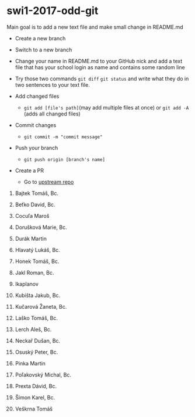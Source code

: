 # swi1-2017-odd-git

Main goal is to add a new text file and make small change in README.md

* Create a new branch 

* Switch to a new branch

* Change your name in README.md to your GitHub nick and add a text file that has your school login as name and contains some random line

* Try those two commands `git diff` `git status` and write what they do in two sentences to your text file. 

* Add changed files 

  * `git add [file's path]`(may add multiple files at once) or `git add -A` (adds all changed files)

* Commit changes

  * `git commit -m "commit message"`

* Push your branch

  * `git push origin [branch's name]`

* Create a PR

  * Go to [upstream repo](https://github.com/RoadToSoftwareFactory/swi1-2017-odd-git) 



1.	Bajtek Tomáš, Bc.


2.	Beťko David, Bc.


3.	Cocuľa Maroš


4.	Dorušková Marie, Bc.


5.	Durák Martin


6.	Hlavatý Lukáš, Bc.


7.	Honek Tomáš, Bc.


8.	Jakl Roman, Bc.


9.	lkaplanov


10.	Kubišta Jakub, Bc.


11.	Kučarová Žaneta, Bc.


12.	Laško Tomáš, Bc.


13.	Lerch Aleš, Bc.


14.	Neckař Dušan, Bc.


15.	Osuský Peter, Bc.


16.	Pinka Martin


17.	Poľakovský Michal, Bc.


18.	Prexta Dávid, Bc.


19.	Šimon Karel, Bc.


20.	Veškrna Tomáš
